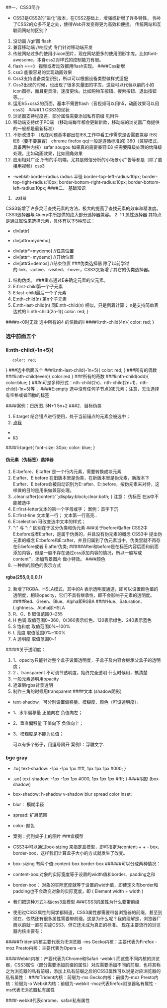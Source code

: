 ##一、CSS3简介
 -  CSS3是CSS2的“进化”版本，在CSS2基础上，增强或新增了许多特性， 弥补了CSS2的众多不足之处，使得Web开发变得更为高效和便捷。
传统网站和互联网网站的区别？
1.	没动画   //gif图   flash
2.	兼容移动端 //响应式     专门针对移动端开发
3.	传统网站过多的使用小icon图片，现在网站更多的使用图形字库。比如font-awesome，本身css2对样式的控制能力有限。
4.	flash  ===》  视频或者动效都用flash实现。
####Css新增
1.	css3 能很容易的实现动画效果
2.	Css3支持设备类型识别，所以可以根据设备类型做样式适配
3.	Css3出现的时候，也出现了很多矢量图的字库，这些可以代替以前的小的icon图标，而且更灵活，速度更快。比如购物车按钮、搜索按钮、退出按钮等。。。
4.	运用h5+css3的页面，基本不需要flash（音视频可以用h5，动画效果可以用css3）
####1.1	CSS3的现状
1. 浏览器支持程度差，部分属性需要添加私有前缀
见附件
2. 移动端支持优于PC端  （移动端每年都会更新新款，移动端的浏览器厂商提供的一般都是最新标准）
3.  不断改进中 （现在问题基本都出在IE8,工作中看工作需求是否需要兼容 IE8）
	IE8（要不要兼容）  chrome  firefox   qq(一般是遵循标准的)  360（兼容模式，具备两种内核）safar sougou
	如果真的需要兼容IE8   把需要降级处理的给降级处理。比如动画效果，比如圆角效果
4. 应用相对广泛  所有的手机端，尤其是微信分析的小场景小广告等都是（除了直接用视频）css3

 +  -webkit-border-radius  radius 半径
border-top-left-radius:10px;
border-top-right-radius:10px;
border-bottom-right-radius:10px;
border-bottom-left-radius:10px;
####二、	基础知识
1.  	选择器 
CSS3新增了许多灵活查找元素的方法，极大的提高了查找元素的效率和精准度。CSS3选择器与jQuery中所提供的绝大部分选择器兼容。
2. 1.1	属性选择器
其特点是通过属性来选择元素，具体有以下5种形式：
+   div[attr]
- div[attr=mydemo]
+   div[attr*=mydemo]   //任意位置
+ div[attr^=mydemo]  //开始位置
+ div[attr$=demos]  //结束位置
###伪类选择器
除了以前学过的:link、:active、:visited、:hover，CSS3又新增了其它的伪类选择器。
1. 结构伪类。
###重点通过E来确定元素的父元素。
1.  E:first-child第一个子元素
2.  E:last-child最后一个子元素
3.  E:nth-child(n) 第n个子元素
4.  E:nth-last-child(n) 同E:nth-child(n) 相似，只是倒着计算；
  	n是支持简单表达式的
     li:nth-child(2n-1){
       color: red;
   }

####n<0时无效
  选中所有的4 的倍数的li 
####li:nth-child(4n){
      color: red;
    }
### 选中前面五个
###   li:nth-child(-1n+5){
       color: red;
   }
###选中后面五个
###li:nth-last-child(-1n+5){
	 color: red;
   }
###所有的偶数
###li:nth-child(even){
      color:red
   }
###所有的奇数
###li:nth-child(odd){
      color:blue;
   }
###n可是多种形式：nth-child(2n)、nth-child(2n+1)、nth-child(-1n+5)等；
####E:empty 选中没有任何子节点的E元素；注意，无法选择有空格或者回撤的标签

####案例：日历图.
5N+1  5n+2
###2．目标伪类
1. E:target 结合锚点进行使用，处于当前锚点的元素会被选中；
2. <a href="#li3">点我</a>
+ <li id="li3">li3</li>
####li:target{
		font-size: 30px;
		color: blue;
}
####	伪元素（伪标签）选择器
1. E::before、E::after
是一个行内元素，需要转换成块元素
2. E:after、E:before 在旧版本里是伪类，在新版本里是伪元素，新版本下E:after、E:before会被自动识别为E::after、E::before，按伪元素来对待，这样做的目的是用来做兼容处理。
3. .clear::after{content:'';display:block;clear:both; } 
注意： 伪标签 在js中不能被选中
4. E::first-letter文本的第一个字母或字；
案例：首字下沉
5. E::first-line 文本第一行；  文本第一行高亮..
6. E::selection 可改变选中文本的样式；
7. ":" 与 "::" 区别在于区分伪类和伪元素
###关于before和after
      CSS2中 E:before或者E:after，是属于伪类的，并且没有伪元素的概念
      CSS3中 提出伪元素的概念 E::before和E::after，并且归属到了伪元素当中，伪类里就不再存在E:before或者   E:after伪类;
#####After和before是在标签内容后面和前面添加内容，但是一般不存在通过css添加内容的情况，所以一般写成content’’，添加背景图片 做小特效。
####颜色
1. 一种新的颜色的表示方式
#### rgba(255,0,0,0.1)
2. 新增了RGBA、HSLA模式，其中的A 表示透明度通道，即可以设置颜色值的透明度，相较opacity，它们不具有继承性，即不会影响子元素的透明度。
####Red、Green、Blue、Alpha即RGBA
####Hue、Saturation、Lightness、Alpha即HSLA
1. R、G、B 取值范围0~255
2. H 色调 取值范围0~360，0/360表示红色、120表示绿色、240表示蓝色
3. S 饱和度 取值范围0%~100%
4. L 亮度 取值范围0%~100%
5. A 透明度 取值范围0~1
 
#####关于透明度：
1. 1、opacity只能针对整个盒子设置透明度，子盒子及内容会继承父盒子的透明度；
2. 2 、transparent 不可调节透明度，始终完全透明
什么时候用，搞清楚
3. 	一般元素透明用opacity
4. 	遮罩层rgba背景透明
5. 	制作三角的时候用transparent
####文本 (shadow阴影)
- text-shadow，可分别设置偏移量、模糊度、颜色（可设透明度）。
-  1、水平偏移量 正值向右 负值向左；
- 2、垂直偏移量 正值向下 负值向上；
- 3、模糊度是不能为负值；

     可以有多个影子，用逗号隔开
案例1：浮雕文字.
### bgc gray
+ .tu{
	     text-shadow: -1px -1px 1px #fff, 1px 1px 1px #000;
}
+ .ao{
	text-shadow: -1px -1px 1px #000, 1px 1px 1px #fff;
}
####阴影 (box-shadow)
+ box-shadow: h-shadow v-shadow blur spread color inset;
+ blur： 模糊半径
+ spread:  扩展范围
+ color: 颜色

+ 案例：扔到桌子上的图片
###盒模型
+ CSS3中可以通过box-sizing 来指定盒模型，即可指定为content-+ +   - box、border-box，这样我们计算盒子大小的方式就发生了改变。
- box-sizing 有两个值:content-box  border-box
######可以分成两种情况：
 - content-box:对象的实际宽度等于设置的width值和border、padding之和
 - border-box： 对象的实际宽度就等于设置的width值，即使定义有border和padding也不会改变对象的实际宽度，即 ( Element width = width ) 
-  我们把这种方式叫做css3盒模型
###CSS3的属性为什么要带前缀
 
- 使用过CSS3属性的同学都知道，CSS3属性都需要带各浏览器的前缀，甚至到现在，依然还有很多属性需要带前缀。这是为什么呢？我的理解是，浏览器厂商以前就一直在实施CSS3，但它还未成为真正的标准。
现在主要流行的浏览器内核主要有：
   
#####Trident内核主要代表为IE浏览器  -ms
    Gecko内核：主要代表为Firefox 	-moz
    Presto内核：主要代表为Opera -o
  
####Webkit内核：产要代表为Chrome和Safari -webkit
而这些不同内核的浏览器，CSS3属性（部分需要添加前缀的属性）对应需要添加不同的前缀，也将其称之为浏览器的私有前缀，添加上私有前缀之后的CSS3属性可以说是对应浏览器的私有属性：
####Trident内核：前缀为-ms
    Gecko内核：前缀为-moz
    Presto内核：前缀为-o
    Webkit内核：前缀为-webkit
    -moz代表firefox浏览器私有属性
     -ms代表IE浏览器私有属性
 
####-webkit代表chrome、safari私有属性

 






